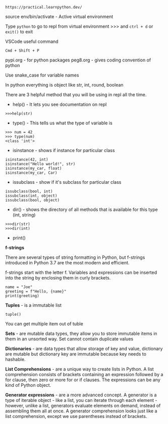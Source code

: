 `https://practical.learnpython.dev/`

source env/bin/activate - Active virtual environment

Type `python` to go to repl from virtual environment >>> and `ctrl + d` or `exit()` to exit


VSCode useful command
```
Cmd + Shift + P
```

pypi.org - for python packages
peg8.org - gives coding convention of python

Use snake_case for variable names

In python everything is object like str, int, round, boolean

There are 3 helpful method that you will be using in repl all the time.
- help() - It lets you see documentation on repl
```
>>>help(str)
```

- type() - This tells us what the type of variable is 
```
>>> num = 42
>>> type(num)
<class 'int'>
```

- isinstance - shows if instance for particular class
```
isinstance(42, int)
isinstance("Hello world!", str)
isinstance(my_car, float)
isinstance(my_car, Car)
```

- issubclass - show if it's subclass for particular class
```
issubclass(bool, int)
issubclass(int, object)
issubclass(bool, object)
```

- dir() - shows the directory of all methods that is available for this type (int, string)
```
>>>dir(str)
>>>dir(int)
```



- print()

**f-strings**

There are several types of string formatting in Python, but f-strings introduced in Python 3.7 are the most modern and efficient.

f-strings start with the letter f. Variables and expressions can be inserted into the string by enclosing them in curly brackets.

```
name = "Joe"
greeting = f"Hello, {name}"
print(greeting)
```

**Tuples** - is a immutable list
```
tuple()
```
You can get multiple item out of tuble


**Sets** - are mutable data types, they allow you to store immutable items in them in an unsorted way. Set cannot contain duplicate values

**Dictionaries** - are data types that allow storage of key and value, dictionary are mutable but dictionary key are immutable because key needs to hashable.

**List Comprehensions** - are a unique way to create lists in Python. A list comprehension consists of brackets containing an expression followed by a for clause, then zero or more for or if clauses. The expressions can be any kind of Python object.

**Generator expressions** - are a more advanced concept. A generator is a type of iterable object - like a list, you can iterate through each element - however, unlike a list, generators evaluate elements on demand, instead of assembling them all at once. A generator comprehension looks just like a list comprehension, except we use parentheses instead of brackets.


